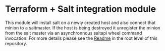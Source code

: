 # Terraform + Salt integration module

This module will install salt on a newly created host and also connect that minion to a saltmaster. If the host is being destroyed it unregister the minion from the salt master via an asynchronnous saltapi wheel command invocation. For more details please see the [Readme](../../../README.md) in the root level of this repository.